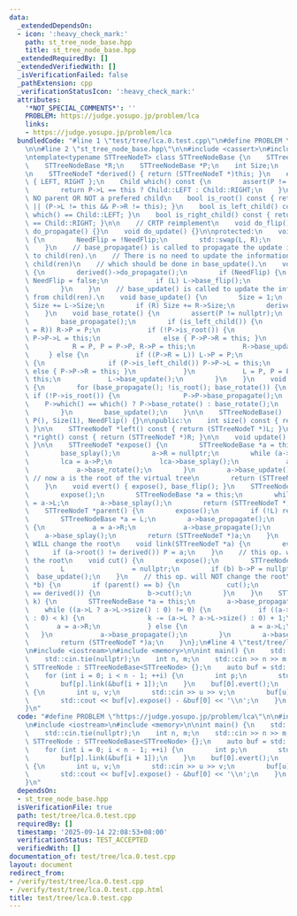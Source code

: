 ```yaml
---
data:
  _extendedDependsOn:
  - icon: ':heavy_check_mark:'
    path: st_tree_node_base.hpp
    title: st_tree_node_base.hpp
  _extendedRequiredBy: []
  _extendedVerifiedWith: []
  _isVerificationFailed: false
  _pathExtension: cpp
  _verificationStatusIcon: ':heavy_check_mark:'
  attributes:
    '*NOT_SPECIAL_COMMENTS*': ''
    PROBLEM: https://judge.yosupo.jp/problem/lca
    links:
    - https://judge.yosupo.jp/problem/lca
  bundledCode: "#line 1 \"test/tree/lca.0.test.cpp\"\n#define PROBLEM \"https://judge.yosupo.jp/problem/lca\"\
    \n\n#line 2 \"st_tree_node_base.hpp\"\n\n#include <cassert>\n#include <utility>\n\
    \ntemplate<typename STTreeNodeT> class STTreeNodeBase {\n    STTreeNodeBase *L;\n\
    \    STTreeNodeBase *R;\n    STTreeNodeBase *P;\n    int Size;\n    bool NeedFlip;\n\
    \n    STTreeNodeT *derived() { return (STTreeNodeT *)this; }\n    enum class Child\
    \ { LEFT, RIGHT };\n    Child which() const {\n        assert(P != nullptr);\n\
    \        return P->L == this ? Child::LEFT : Child::RIGHT;\n    }\n    // has\
    \ NO parent OR NOT a prefered child\n    bool is_root() const { return P == nullptr\
    \ || (P->L != this && P->R != this); }\n    bool is_left_child() const { return\
    \ which() == Child::LEFT; }\n    bool is_right_child() const { return which()\
    \ == Child::RIGHT; }\n\n    // CRTP reimplement\n    void do_flip() {}\n    void\
    \ do_propagate() {}\n    void do_update() {}\n\nprotected:\n    void base_flip()\
    \ {\n        NeedFlip = !NeedFlip;\n        std::swap(L, R);\n        derived()->do_flip();\n\
    \    }\n    // base_propagate() is called to propagate the update information\
    \ to child(ren).\n    // There is no need to update the information combined from\
    \ child(ren)\n    // which should be done in base_update().\n    void base_propagate()\
    \ {\n        derived()->do_propagate();\n        if (NeedFlip) {\n           \
    \ NeedFlip = false;\n            if (L) L->base_flip();\n            if (R) R->base_flip();\n\
    \        }\n    }\n    // base_update() is called to update the information combined\
    \ from child(ren).\n    void base_update() {\n        Size = 1;\n        if (L)\
    \ Size += L->Size;\n        if (R) Size += R->Size;\n        derived()->do_update();\n\
    \    }\n    void base_rotate() {\n        assert(P != nullptr);\n        P->base_propagate();\n\
    \        base_propagate();\n        if (is_left_child()) {\n            if ((P->L\
    \ = R)) R->P = P;\n            if (!P->is_root()) {\n                if (P->is_left_child())\
    \ P->P->L = this;\n                else { P->P->R = this; }\n            }\n \
    \           R = P, P = P->P, R->P = this;\n            R->base_update();\n   \
    \     } else {\n            if ((P->R = L)) L->P = P;\n            if (!P->is_root())\
    \ {\n                if (P->is_left_child()) P->P->L = this;\n               \
    \ else { P->P->R = this; }\n            }\n            L = P, P = P->P, L->P =\
    \ this;\n            L->base_update();\n        }\n    }\n    void base_splay()\
    \ {\n        for (base_propagate(); !is_root(); base_rotate()) {\n           \
    \ if (!P->is_root()) {\n                P->P->base_propagate();\n            \
    \    P->which() == which() ? P->base_rotate() : base_rotate();\n            }\n\
    \        }\n        base_update();\n    }\n\n    STTreeNodeBase() : L(), R(),\
    \ P(), Size(1), NeedFlip() {}\n\npublic:\n    int size() const { return Size;\
    \ }\n\n    STTreeNodeT *left() const { return (STTreeNodeT *)L; }\n    STTreeNodeT\
    \ *right() const { return (STTreeNodeT *)R; }\n\n    void update() { base_update();\
    \ }\n\n    STTreeNodeT *expose() {\n        STTreeNodeBase *a = this, *lca = a;\n\
    \        base_splay();\n        a->R = nullptr;\n        while (a->P) {\n    \
    \        lca = a->P;\n            lca->base_splay();\n            a->P->R = a;\n\
    \            a->base_rotate();\n        }\n        a->base_update();\n       \
    \ // now a is the root of the virtual tree\n        return (STTreeNodeT *)lca;\n\
    \    }\n    void evert() { expose(), base_flip(); }\n    STTreeNodeT *root() {\n\
    \        expose();\n        STTreeNodeBase *a = this;\n        while (a->L) a\
    \ = a->L;\n        a->base_splay();\n        return (STTreeNodeT *)a;\n    }\n\
    \    STTreeNodeT *parent() {\n        expose();\n        if (!L) return nullptr;\n\
    \        STTreeNodeBase *a = L;\n        a->base_propagate();\n        while (a->R)\
    \ {\n            a = a->R;\n            a->base_propagate();\n        }\n    \
    \    a->base_splay();\n        return (STTreeNodeT *)a;\n    }\n    // this op.\
    \ WILL change the root\n    void link(STTreeNodeT *a) {\n        evert();\n  \
    \      if (a->root() != derived()) P = a;\n    }\n    // this op. will NOT change\
    \ the root\n    void cut() {\n        expose();\n        STTreeNodeBase *b = L;\n\
    \        L                 = nullptr;\n        if (b) b->P = nullptr;\n      \
    \  base_update();\n    }\n    // this op. will NOT change the root\n    void cut(STTreeNodeT\
    \ *b) {\n        if (parent() == b) {\n            cut();\n        } else if (b->parent()\
    \ == derived()) {\n            b->cut();\n        }\n    }\n    STTreeNodeT *select(int\
    \ k) {\n        STTreeNodeBase *a = this;\n        a->base_propagate();\n    \
    \    while ((a->L ? a->L->size() : 0) != 0) {\n            if ((a->L ? a->L->size()\
    \ : 0) < k) {\n                k -= (a->L ? a->L->size() : 0) + 1;\n         \
    \       a = a->R;\n            } else {\n                a = a->L;\n         \
    \   }\n            a->base_propagate();\n        }\n        a->base_splay();\n\
    \        return (STTreeNodeT *)a;\n    }\n};\n#line 4 \"test/tree/lca.0.test.cpp\"\
    \n#include <iostream>\n#include <memory>\n\nint main() {\n    std::ios::sync_with_stdio(false);\n\
    \    std::cin.tie(nullptr);\n    int n, m;\n    std::cin >> n >> m;\n    struct\
    \ STTreeNode : STTreeNodeBase<STTreeNode> {};\n    auto buf = std::make_unique<STTreeNode[]>(n);\n\
    \    for (int i = 0; i < n - 1; ++i) {\n        int p;\n        std::cin >> p;\n\
    \        buf[p].link(&buf[i + 1]);\n    }\n    buf[0].evert();\n    while (m--)\
    \ {\n        int u, v;\n        std::cin >> u >> v;\n        buf[u].expose();\n\
    \        std::cout << buf[v].expose() - &buf[0] << '\\n';\n    }\n    return 0;\n\
    }\n"
  code: "#define PROBLEM \"https://judge.yosupo.jp/problem/lca\"\n\n#include \"st_tree_node_base.hpp\"\
    \n#include <iostream>\n#include <memory>\n\nint main() {\n    std::ios::sync_with_stdio(false);\n\
    \    std::cin.tie(nullptr);\n    int n, m;\n    std::cin >> n >> m;\n    struct\
    \ STTreeNode : STTreeNodeBase<STTreeNode> {};\n    auto buf = std::make_unique<STTreeNode[]>(n);\n\
    \    for (int i = 0; i < n - 1; ++i) {\n        int p;\n        std::cin >> p;\n\
    \        buf[p].link(&buf[i + 1]);\n    }\n    buf[0].evert();\n    while (m--)\
    \ {\n        int u, v;\n        std::cin >> u >> v;\n        buf[u].expose();\n\
    \        std::cout << buf[v].expose() - &buf[0] << '\\n';\n    }\n    return 0;\n\
    }\n"
  dependsOn:
  - st_tree_node_base.hpp
  isVerificationFile: true
  path: test/tree/lca.0.test.cpp
  requiredBy: []
  timestamp: '2025-09-14 22:08:53+08:00'
  verificationStatus: TEST_ACCEPTED
  verifiedWith: []
documentation_of: test/tree/lca.0.test.cpp
layout: document
redirect_from:
- /verify/test/tree/lca.0.test.cpp
- /verify/test/tree/lca.0.test.cpp.html
title: test/tree/lca.0.test.cpp
---
```

